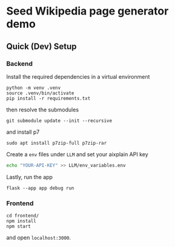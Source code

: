 # Seed Wikipedia page generator demo

## Quick (Dev) Setup
### Backend
Install the required dependencies in a virtual environment
```shell
python -m venv .venv
source .venv/bin/activate 
pip install -r requirements.txt
```

then resolve the submodules

```shell
git submodule update --init --recursive
```

and install p7

```shell
sudo apt install p7zip-full p7zip-rar
```

Create a `env` files under `LLM` and set your aixplain API key

```bash
echo "YOUR-API-KEY" >> LLM/env_variables.env
```

Lastly, run the app

```shell
flask --app app debug run
```

### Frontend

```shell
cd frontend/
npm install
npm start
```

and open `localhost:3000`.
